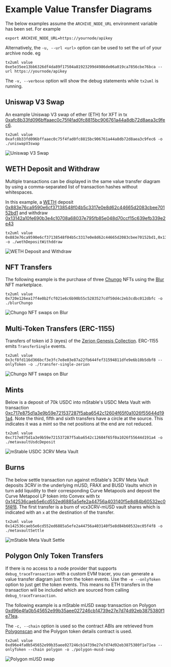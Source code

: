 # Example Value Transfer Diagrams

The below examples assume the `ARCHIVE_NODE_URL` environment variable has been set. For example

```
export ARCHIVE_NODE_URL=https://yournode/apikey
```

Alternatively, the `-u, --url <url>` option can be used to set the url of your archive node. eg

```
tx2uml value 0xe5e35ee13bb6326df4da89f17504a81923299d4986de06a019ca7856cbe76bca --url https://yournode/apikey
```

The `-v, --verbose` option will show the debug statements while `tx2uml` is running.

## Uniswap V3 Swap

An example Uniswap V3 swap of ether (ETH) for XFT in tx
[0xafc8b33fd096bffaaec0c75f4fad0fc8815bc906761a44a8db72d8aea3c9fec6](https://etherscan.io/tx/0xafc8b33fd096bffaaec0c75f4fad0fc8815bc906761a44a8db72d8aea3c9fec6).

```
tx2uml value 0xafc8b33fd096bffaaec0c75f4fad0fc8815bc906761a44a8db72d8aea3c9fec6 -o ./uniswapV3swap
```

![Uniswap V3 Swap](./uniswapV3swap.svg)

## WETH Deposit and Withdraw

Multiple transactions can be displayed in the same value transfer diagram by using a comma-separated list of transaction hashes without whitespaces.

In this example, a [WETH](https://etherscan.io/token/0xc02aaa39b223fe8d0a0e5c4f27ead9083c756cc2#code) deposit [0x883e76ca9590e6cf37138548f04b5c3317e0e8d62c44665d2083cbee70152bd1](https://etherscan.io/tx/0x883e76ca9590e6cf37138548f04b5c3317e0e8d62c44665d2083cbee70152bd1)
and withdraw [0x13142a10fe690b3e4c10708a68037e795fb85e048d70ccf15c639efb339e2e43](https://etherscan.io/tx/0x13142a10fe690b3e4c10708a68037e795fb85e048d70ccf15c639efb339e2e43)

```
tx2uml value 0x883e76ca9590e6cf37138548f04b5c3317e0e8d62c44665d2083cbee70152bd1,0x13142a10fe690b3e4c10708a68037e795fb85e048d70ccf15c639efb339e2e43 -o ./wethDepositWithddraw
```

![WETH Deposit and Withdraw](./wethDepositWithddraw.svg)

## NFT Transfers

The following example is the purchase of three [Chungo](https://opensea.io/collection/chungos) NFTs using the [Blur](https://blur.io/) NFT marketplace.

```
tx2uml value 0x720e126ea17f4e0b2fcf021e6c6b90b55c5283527cdf50d4c2eb3cdbc012dbfc -o ./blurChungo
```

![Chungo NFT swaps on Blur](./blurChungo.svg)

## Multi-Token Transfers (ERC-1155)

Transfers of token id 3 (eyes) of the [Zerion Genesis Collection](https://etherscan.io/nft/0x74ee68a33f6c9f113e22b3b77418b75f85d07d22/3).
ERC-1155 emits `TransferSingle` events.

```
tx2uml value 0x3cf8fd116d366bcf3e3fc7e8e03e87a22fb644fef31594811dfe9e6b10b5dbf8 --onlyToken -o ./transfer-single-zerion
```

![Chungo NFT swaps on Blur](./transfer-single-zerion.svg)


## Mints

Below is a deposit of 70k USDC into mStable's USDC Meta Vault with transaction
[0xc717e875d1a3e9b59e721537287f5aba6542c12604f65f0a1026f55644d191a4](https://etherscan.io/tx/0xc717e875d1a3e9b59e721537287f5aba6542c12604f65f0a1026f55644d191a4).
Note the third, fifth and sixth transfers have a circle at the source.
This indicates it was a mint so the net positions at the end are not reduced.

```
tx2uml value 0xc717e875d1a3e9b59e721537287f5aba6542c12604f65f0a1026f55644d191a4 -o ./metavaultUsdcDeposit
```

![mStable USDC 3CRV Meta Vault](./metavaultUsdcDeposit.svg)

## Burns

The below settle transaction run against mStable's 3CRV Meta Vault deposits 3CRV in the underlying mUSD, FRAX and BUSD Vaults which in turn add liquidity to their corresponding Curve Metapools and deposit the Curve Metapool LP token into Convex with tx
[0x142536caeb5e6cd552ed6885a5efe2a44756a403140f5e8d84b60532ec05f4f8](https://etherscan.io/tx/0x142536caeb5e6cd552ed6885a5efe2a44756a403140f5e8d84b60532ec05f4f8).
The first transfer is a burn of vcx3CRV-mUSD vault shares which is indicated with an `x` at the destination of the transfer.

```
tx2uml value 0x142536caeb5e6cd552ed6885a5efe2a44756a403140f5e8d84b60532ec05f4f8 -o ./metavaultSettle
```

![mStable Meta Vault Settle](./metavaultSettle.svg)

## Polygon Only Token Transfers

If there is no access to a node provider that supports `debug_traceTransaction` with a custom EVM tracer, you can generate a value transfer diagram just from the token events.
Use the `-e --onlyToken` option to just get the token events. This means no ETH transfers in the transaction will be included which are sourced from calling `debug_traceTransaction`.

The following example is a mStable mUSD swap transaction on Polygon [0xd96e4fa0b545652e99b35aee027246cb14739e27e7d74d92eb3875380f1e71ea](https://polygonscan.com/tx/0xd96e4fa0b545652e99b35aee027246cb14739e27e7d74d92eb3875380f1e71ea).

The `-c, --chain` option is used so the contract ABIs are retrieved from [Polygonscan](https://polygonscan.com/) and the Polygon token details contract is used.

```
tx2uml value 0xd96e4fa0b545652e99b35aee027246cb14739e27e7d74d92eb3875380f1e71ea --onlyToken --chain polygon -o ./polygon-musd-swap
```

![Polygon mUSD swap](./polygon-musd-swap.svg)
